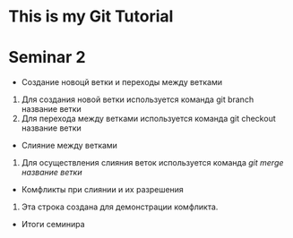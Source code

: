 # This is my Git Tutorial 

 # Seminar 2

 * Создание новоцй ветки и переходы между ветками

1. Для создания новой ветки используется команда git branch название ветки
2. Для перехода между ветками используется команда git checkout название ветки

 * Слияние между ветками

1. Для осуществления слияния веток используется команда *git merge название ветки*

 * Комфликты при слиянии и их разрешения

1. Эта строка создана для демонстрации комфликта. 

* Итоги семинира
